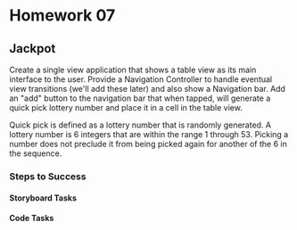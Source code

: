 # Homework 07

## Jackpot

Create a single view application that shows a table view as its main interface to the user. Provide a Navigation Controller to handle eventual view transitions (we'll add these later) and also show a Navigation bar. Add an "add" button to the navigation bar that when tapped, will generate a quick pick lottery number and place it in a cell in the table view.

Quick pick is defined as a lottery number that is randomly generated. A lottery number is 6 integers that are within the range 1 through 53. Picking a number does not preclude it from being picked again for another of the 6 in the sequence.

### Steps to Success

#### Storyboard Tasks

#### Code Tasks

